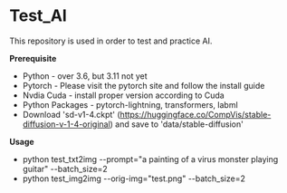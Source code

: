 # Test_AI
This repository is used in order to test and practice AI.

**Prerequisite**
- Python - over 3.6, but 3.11 not yet
- Pytorch  - Please visit the pytorch site and follow the install guide
- Nvdia Cuda - install proper version according to Cuda
- Python Packages - pytorch-lightning, transformers, labml
- Download 'sd-v1-4.ckpt' (https://huggingface.co/CompVis/stable-diffusion-v-1-4-original) and save to 'data/stable-diffusion'

**Usage**
- python test_txt2img --prompt="a painting of a virus monster playing guitar" --batch_size=2
- python test_img2img --orig-img="test.png" --batch_size=2
